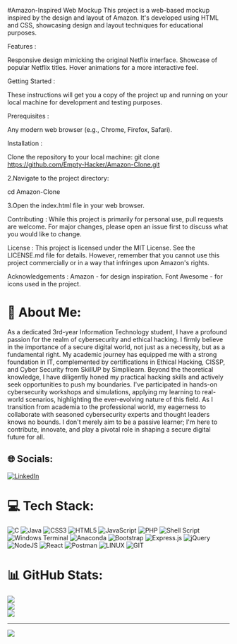 #Amazon-Inspired Web Mockup
This project is a web-based mockup inspired by the design and layout of Amazon. It's developed using HTML and CSS, showcasing design and layout techniques for educational purposes.

Features :

Responsive design mimicking the original Netflix interface. Showcase of popular Netflix titles. Hover animations for a more interactive feel.

Getting Started : 

These instructions will get you a copy of the project up and running on your local machine for development and testing purposes.

Prerequisites :

Any modern web browser (e.g., Chrome, Firefox, Safari).

Installation :

Clone the repository to your local machine:
git clone https://github.com/Empty-Hacker/Amazon-Clone.git

2.Navigate to the project directory:

cd Amazon-Clone

3.Open the index.html file in your web browser.

Contributing :
While this project is primarily for personal use, pull requests are welcome. For major changes, please open an issue first to discuss what you would like to change.

License :
This project is licensed under the MIT License. See the LICENSE.md file for details. However, remember that you cannot use this project commercially or in a way that infringes upon Amazon's rights.

Acknowledgements :
Amazon - for design inspiration.
Font Awesome - for icons used in the project.



# 💫 About Me:
As a dedicated 3rd-year Information Technology student, I have a profound passion for the realm of cybersecurity and ethical hacking. I firmly believe in the importance of a secure digital world, not just as a necessity, but as a fundamental right. My academic journey has equipped me with a strong foundation in IT, complemented by certifications in Ethical Hacking, CISSP, and Cyber Security from SkillUP by Simplilearn. Beyond the theoretical knowledge, I have diligently honed my practical hacking skills and actively seek opportunities to push my boundaries. I've participated in hands-on cybersecurity workshops and simulations, applying my learning to real-world scenarios, highlighting the ever-evolving nature of this field. As I transition from academia to the professional world, my eagerness to collaborate with seasoned cybersecurity experts and thought leaders knows no bounds. I don't merely aim to be a passive learner; I'm here to contribute, innovate, and play a pivotal role in shaping a secure digital future for all.


## 🌐 Socials:
[![LinkedIn](https://img.shields.io/badge/LinkedIn-%230077B5.svg?logo=linkedin&logoColor=white)](https://linkedin.com/in/herish09) 

# 💻 Tech Stack:
![C](https://img.shields.io/badge/c-%2300599C.svg?style=for-the-badge&logo=c&logoColor=white) ![Java](https://img.shields.io/badge/java-%23ED8B00.svg?style=for-the-badge&logo=openjdk&logoColor=white) ![CSS3](https://img.shields.io/badge/css3-%231572B6.svg?style=for-the-badge&logo=css3&logoColor=white) ![HTML5](https://img.shields.io/badge/html5-%23E34F26.svg?style=for-the-badge&logo=html5&logoColor=white) ![JavaScript](https://img.shields.io/badge/javascript-%23323330.svg?style=for-the-badge&logo=javascript&logoColor=%23F7DF1E) ![PHP](https://img.shields.io/badge/php-%23777BB4.svg?style=for-the-badge&logo=php&logoColor=white) ![Shell Script](https://img.shields.io/badge/shell_script-%23121011.svg?style=for-the-badge&logo=gnu-bash&logoColor=white) ![Windows Terminal](https://img.shields.io/badge/Windows%20Terminal-%234D4D4D.svg?style=for-the-badge&logo=windows-terminal&logoColor=white) ![Anaconda](https://img.shields.io/badge/Anaconda-%2344A833.svg?style=for-the-badge&logo=anaconda&logoColor=white) ![Bootstrap](https://img.shields.io/badge/bootstrap-%238511FA.svg?style=for-the-badge&logo=bootstrap&logoColor=white) ![Express.js](https://img.shields.io/badge/express.js-%23404d59.svg?style=for-the-badge&logo=express&logoColor=%2361DAFB) ![jQuery](https://img.shields.io/badge/jquery-%230769AD.svg?style=for-the-badge&logo=jquery&logoColor=white) ![NodeJS](https://img.shields.io/badge/node.js-6DA55F?style=for-the-badge&logo=node.js&logoColor=white) ![React](https://img.shields.io/badge/react-%2320232a.svg?style=for-the-badge&logo=react&logoColor=%2361DAFB) ![Postman](https://img.shields.io/badge/Postman-FF6C37?style=for-the-badge&logo=postman&logoColor=white) ![LINUX](https://img.shields.io/badge/Linux-FCC624?style=for-the-badge&logo=linux&logoColor=black) ![GIT](https://img.shields.io/badge/Git-fc6d26?style=for-the-badge&logo=git&logoColor=white)
# 📊 GitHub Stats:
![](https://github-readme-stats.vercel.app/api?username=Empty-Hacker&theme=radical&hide_border=false&include_all_commits=false&count_private=false)<br/>
![](https://github-readme-streak-stats.herokuapp.com/?user=Empty-Hacker&theme=radical&hide_border=false)<br/>
![](https://github-readme-stats.vercel.app/api/top-langs/?username=Empty-Hacker&theme=radical&hide_border=false&include_all_commits=false&count_private=false&layout=compact)

---
[![](https://visitcount.itsvg.in/api?id=Empty-Hacker&icon=6&color=4)](https://visitcount.itsvg.in)

<!-- Proudly created with GPRM ( https://gprm.itsvg.in ) -->
